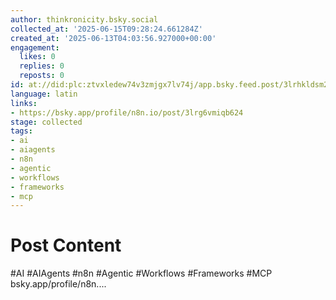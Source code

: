 ```yaml
---
author: thinkronicity.bsky.social
collected_at: '2025-06-15T09:28:24.661284Z'
created_at: '2025-06-13T04:03:56.927000+00:00'
engagement:
  likes: 0
  replies: 0
  reposts: 0
id: at://did:plc:ztvxledew74v3zmjgx7lv74j/app.bsky.feed.post/3lrhkldsm2s2n
language: latin
links:
- https://bsky.app/profile/n8n.io/post/3lrg6vmiqb624
stage: collected
tags:
- ai
- aiagents
- n8n
- agentic
- workflows
- frameworks
- mcp
---
```


# Post Content

#AI #AIAgents #n8n #Agentic #Workflows #Frameworks #MCP 
bsky.app/profile/n8n....